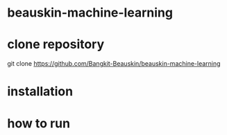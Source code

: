 # beauskin-machine-learning

# clone repository
git clone https://github.com/Bangkit-Beauskin/beauskin-machine-learning

# installation 


# how to run
